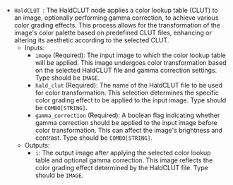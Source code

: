 - `HaldCLUT `: The HaldCLUT node applies a color lookup table (CLUT) to an image, optionally performing gamma correction, to achieve various color grading effects. This process allows for the transformation of the image's color palette based on predefined CLUT files, enhancing or altering its aesthetic according to the selected CLUT.
    - Inputs:
        - `image` (Required): The input image to which the color lookup table will be applied. This image undergoes color transformation based on the selected HaldCLUT file and gamma correction settings. Type should be `IMAGE`.
        - `hald_clut` (Required): The name of the HaldCLUT file to be used for color transformation. This selection determines the specific color grading effect to be applied to the input image. Type should be `COMBO[STRING]`.
        - `gamma_correction` (Required): A boolean flag indicating whether gamma correction should be applied to the input image before color transformation. This can affect the image's brightness and contrast. Type should be `COMBO[STRING]`.
    - Outputs:
        - `i`: The output image after applying the selected color lookup table and optional gamma correction. This image reflects the color grading effect determined by the HaldCLUT file. Type should be `IMAGE`.
